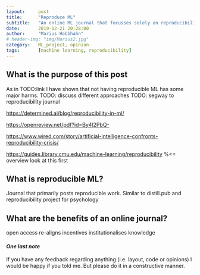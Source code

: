```yaml
---
layout:     post
title:      "Reproduce ML"
subtitle:   "An online ML journal that focusses solely on reproducibility results"
date:       2019-12-21 20:28:00
author:     "Marius Hobbhahn"
# header-img: "img/Marius2.jpg"
category:   ML_project, opinion
tags:       [machine learning, reproducibility]
---
```


## What is the purpose of this post

As in TODO:link I have shown that not having reproducible ML has some major harms. 
TODO: discuss different approaches
TODO: segway to reproducibility journal

https://determined.ai/blog/reproducibility-in-ml/

https://openreview.net/pdf?id=By4l2PbQ-

https://www.wired.com/story/artificial-intelligence-confronts-reproducibility-crisis/

https://guides.library.cmu.edu/machine-learning/reproducibility %<= overview look at this first

## What is reproducible ML?

Journal that primarily posts reproducible work. Similar to distill.pub and reproducibility project for psychology

## What are the benefits of an online journal?

open access
re-aligns incentives
institutionalises knowledge


#### ***One last note***

If you have any feedback regarding anything (i.e. layout, code or opinions) I would be happy if you told me. But please do it in a constructive manner.



